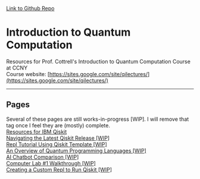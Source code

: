 \
[Link to Github Repo](https://github.com/simonsavitt/CCNYIntroQC/)
# Introduction to Quantum Computation
Resources for Prof. Cottrell's Introduction to Quantum Computation Course at CCNY\
Course website: [https://sites.google.com/site/qilectures/](https://sites.google.com/site/qilectures/)


***

## Pages
Several of these pages are still works-in-progress [WIP]. I will remove that tag once I feel they are (mostly) complete.\
[Resources for IBM Qiskit](QiskitResources.md)\
[Navigating the Latest Qiskit Release [WIP]](QiskitRelease.md)\
[Repl Tutorial Using Qiskit Template [WIP]](ReplTutorial.md)\
[An Overview of Quantum Programming Languages [WIP]](QCproglang.md)\
[AI Chatbot Comparison [WIP]](AIchatbots.md)\
[Computer Lab #1 Walkthrough [WIP]](Lab1.md)\
[Creating a Custom Repl to Run Qiskit [WIP]](ReplCustom.md)
